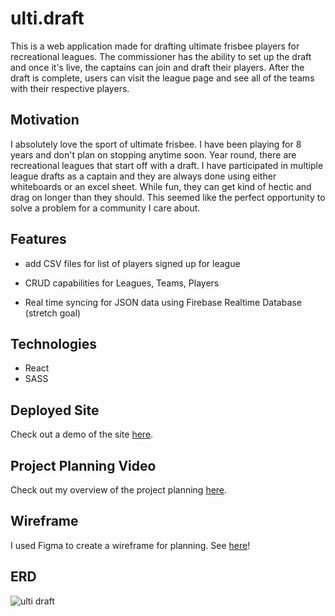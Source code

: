 # ulti.draft

This is a web application made for drafting ultimate frisbee players for recreational leagues. The commissioner has the ability to set up the draft and once it's live, the captains can join and draft their players. After the draft is complete, users can visit the league page and see all of the teams with their respective players.

## Motivation

I absolutely love the sport of ultimate frisbee. I have been playing for 8 years and don't plan on stopping anytime soon. Year round, there are recreational leagues that start off with a draft. I have participated in multiple league drafts as a captain and they are always done using either whiteboards or an excel sheet. While fun, they can get kind of hectic and drag on longer than they should. This seemed like the perfect opportunity to solve a problem for a community I care about. 

## Features

- add CSV files for list of players signed up for league
- CRUD capabilities for Leagues, Teams, Players

- Real time syncing for JSON data using Firebase Realtime Database (stretch goal)

## Technologies
- React
- SASS

## Deployed Site

Check out a demo of the site [here](https://ultimate-draft.netlify.app/).

## Project Planning Video

Check out my overview of the project planning [here](https://www.loom.com/share/46a6a6364fd14b8297abad4aae8a274d).

## Wireframe

I used Figma to create a wireframe for planning. See [here](https://www.figma.com/file/VDCyu7UnubgQrPNUteRqcB/Wireframe?node-id=0%3A1)!

## ERD

![ulti draft](https://user-images.githubusercontent.com/42413958/100570118-733fa980-3295-11eb-9ce1-516e556527e9.png)


